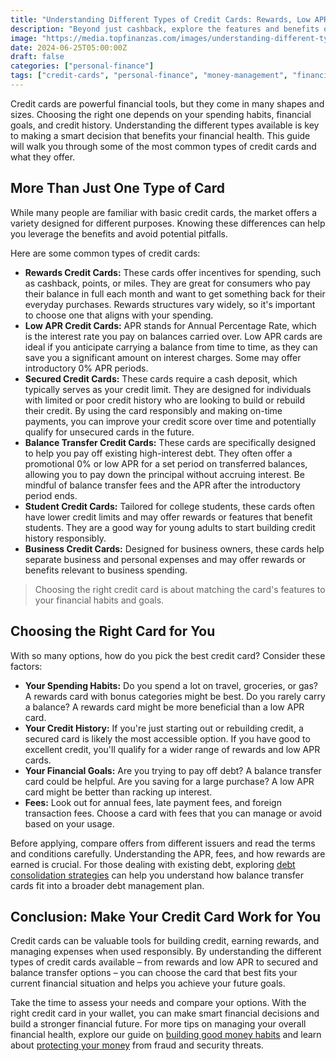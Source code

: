 ```yaml
---
title: "Understanding Different Types of Credit Cards: Rewards, Low APR, Secured, and More"
description: "Beyond just cashback, explore the features and benefits of various credit card types like rewards, low APR, and secured cards to find the right fit for your financial needs."
image: "https://media.topfinanzas.com/images/understanding-different-types-of-credit-cards-rewards-low-apr-secured-and-more.webp"
date: 2024-06-25T05:00:00Z
draft: false
categories: ["personal-finance"]
tags: ["credit-cards", "personal-finance", "money-management", "financial-literacy"]
---
```


Credit cards are powerful financial tools, but they come in many shapes and sizes. Choosing the right one depends on your spending habits, financial goals, and credit history. Understanding the different types available is key to making a smart decision that benefits your financial health. This guide will walk you through some of the most common types of credit cards and what they offer.

## More Than Just One Type of Card

While many people are familiar with basic credit cards, the market offers a variety designed for different purposes. Knowing these differences can help you leverage the benefits and avoid potential pitfalls.

Here are some common types of credit cards:

* **Rewards Credit Cards:** These cards offer incentives for spending, such as cashback, points, or miles. They are great for consumers who pay their balance in full each month and want to get something back for their everyday purchases. Rewards structures vary widely, so it's important to choose one that aligns with your spending.
* **Low APR Credit Cards:** APR stands for Annual Percentage Rate, which is the interest rate you pay on balances carried over. Low APR cards are ideal if you anticipate carrying a balance from time to time, as they can save you a significant amount on interest charges. Some may offer introductory 0% APR periods.
* **Secured Credit Cards:** These cards require a cash deposit, which typically serves as your credit limit. They are designed for individuals with limited or poor credit history who are looking to build or rebuild their credit. By using the card responsibly and making on-time payments, you can improve your credit score over time and potentially qualify for unsecured cards in the future.
* **Balance Transfer Credit Cards:** These cards are specifically designed to help you pay off existing high-interest debt. They often offer a promotional 0% or low APR for a set period on transferred balances, allowing you to pay down the principal without accruing interest. Be mindful of balance transfer fees and the APR after the introductory period ends.
* **Student Credit Cards:** Tailored for college students, these cards often have lower credit limits and may offer rewards or features that benefit students. They are a good way for young adults to start building credit history responsibly.
* **Business Credit Cards:** Designed for business owners, these cards help separate business and personal expenses and may offer rewards or benefits relevant to business spending.

> Choosing the right credit card is about matching the card's features to your financial habits and goals.

## Choosing the Right Card for You

With so many options, how do you pick the best credit card? Consider these factors:

* **Your Spending Habits:** Do you spend a lot on travel, groceries, or gas? A rewards card with bonus categories might be best. Do you rarely carry a balance? A rewards card might be more beneficial than a low APR card.
* **Your Credit History:** If you're just starting out or rebuilding credit, a secured card is likely the most accessible option. If you have good to excellent credit, you'll qualify for a wider range of rewards and low APR cards.
* **Your Financial Goals:** Are you trying to pay off debt? A balance transfer card could be helpful. Are you saving for a large purchase? A low APR card might be better than racking up interest.
* **Fees:** Look out for annual fees, late payment fees, and foreign transaction fees. Choose a card with fees that you can manage or avoid based on your usage.

Before applying, compare offers from different issuers and read the terms and conditions carefully. Understanding the APR, fees, and how rewards are earned is crucial. For those dealing with existing debt, exploring [debt consolidation strategies](/personal-finance/should-you-consolidate-debt-comparing-balance-transfers-personal-loans-and-helocs) can help you understand how balance transfer cards fit into a broader debt management plan.

## Conclusion: Make Your Credit Card Work for You

Credit cards can be valuable tools for building credit, earning rewards, and managing expenses when used responsibly. By understanding the different types of credit cards available – from rewards and low APR to secured and balance transfer options – you can choose the card that best fits your current financial situation and helps you achieve your future goals.

Take the time to assess your needs and compare your options. With the right credit card in your wallet, you can make smart financial decisions and build a stronger financial future. For more tips on managing your overall financial health, explore our guide on [building good money habits](/personal-finance/building-good-money-habits-consistency-is-key) and learn about [protecting your money](/personal-finance/protecting-your-money-an-introduction-to-financial-security) from fraud and security threats.
